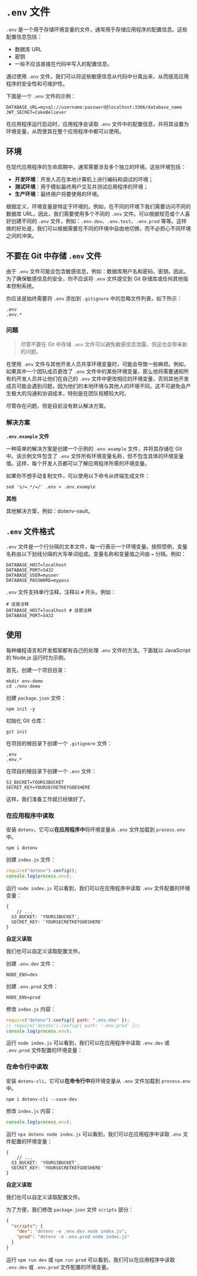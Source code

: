 # `.env` 文件

`.env` 是一个用于存储环境变量的文件，通常用于存储应用程序的配置信息。这些配置信息包括：

- 数据库 URL
- 密钥
- 一些不应该直接在代码中写入的配置信息。

通过使用 `.env` 文件，我们可以将这些敏感信息从代码中分离出来，从而提高应用程序的安全性和可维护性。

下面是一个 `.env` 文件的示例：

```
DATABASE_URL=mysql://username:password@localhost:3306/database_name
JWT_SECRET=CokeBeliever
```

在应用程序运行启动时，应用程序会读取 `.env` 文件中的配置信息，并将其设置为环境变量，从而使其在整个应用程序中都可以使用。

## 环境

在现代应用程序的生命周期中，通常需要涉及多个独立的环境。这些环境包括：

- **开发环境**：开发人员在本地计算机上进行编码和调试的环境；
- **测试环境**：用于模拟最终用户交互并测试应用程序的环境；
- **生产环境**：最终用户将要使用的环境。

根据定义，环境变量是特定于环境的。例如，在不同的环境下我们需要访问不同的数据库 URL。因此，我们需要使用多个不同的 `.env` 文件。可以根据规范或个人喜好创建不同的 `.env` 文件，例如：`.env.dev`、`.env.test`、`.env.prod` 等等。这样做的好处是，我们可以根据需要在不同的环境中自由地切换，而不必担心不同环境之间的冲突。

## 不要在 Git 中存储 `.env` 文件

由于 `.env` 文件可能会包含敏感信息，例如：数据库用户名和密码、密钥。因此，为了确保敏感信息的安全，你不应该将 `.env` 文件提交到 Git 存储库或任何其他版本控制系统。

你应该是始终需要将 `.env` 添加到 `.gitignore` 中的忽略文件列表，如下所示：

```
.env
.env.*
```

### 问题

> 尽管不要在 Git 中存储 `.env` 文件可以避免敏感信息泄露，但这也会带来新的问题。

在使用 `.env` 文件与其他开发人员共享环境变量时，可能会导致一些麻烦。例如，如果其中一个团队成员更改了 `.env` 文件中的某些环境变量，那么他将需要通知所有的开发人员并让他们在自己的 `.env` 文件中更改相应的环境变量，否则其他开发成员可能会遇到问题，因为他们的本地环境与其他人的环境不同。这不可避免会产生极大的沟通和协调成本，特别是在团队规模较大时。

尽管存在问题，但是目前没有默认解决方案。

### 解决方案

**`.env.example` 文件**

一种简单的解决方案是创建一个示例的 `.env.example` 文件，并将其存储在 Git 中。该示例文件包含了 `.env` 文件所有环境变量名称，但不包含具体的环境变量值。这样，每个开发人员都可以了解应用程序所需的环境变量。

如果你不想手动复制文件，可以使用以下命令从终端生成文件：

```
sed 's/=.*/=/' .env > .env.example
```

**其他**

其他解决方案，例如：dotenv-vault。

## `.env` 文件格式

`.env` 文件是一个行分隔的文本文件，每一行表示一个环境变量。按照惯例，变量名称由以下划线分隔的大写单词组成。变量名称和变量值之间由 `=` 分隔。例如：

```
DATABASE_HOST=localhost
DATABASE_PORT=5432
DATABASE_USER=myuser
DATABASE_PASSWORD=mypass
```

`.env` 文件支持单行注释，注释以 `#` 开头。例如：

```
# 这是注释
DATABASE_HOST=localhost # 这是注释
DATABASE_PORT=5432
```

## 使用

每种编程语言和开发框架都有自己的处理 `.env` 文件的方法。下面就以 JavaScript 的 Node.js 运行时为示例。

首先，创建一个项目目录：

```
mkdir env-demo
cd ./env-demo
```

创建 `package.json` 文件：

```
npm init -y
```

初始化 Git 仓库：

```
git init
```

在项目的根目录下创建一个 `.gitignore` 文件：

```
.env
.env.*
```

在项目的根目录下创建一个 `.env` 文件：

```
S3_BUCKET=YOURS3BUCKET
SECRET_KEY=YOURSECRETKEYGOESHERE
```

这样，我们准备工作就已经做好了。

### 在应用程序中读取

安装 `dotenv`，它可以**在应用程序中**将环境变量从 `.env` 文件加载到 `process.env` 中。

```
npm i dotenv
```

创建 `index.js` 文件：

```js
require("dotenv").config();
console.log(process.env);
```

运行 `node index.js` 可以看到，我们可以在应用程序中读取 `.env` 文件配置的环境变量：

```
{
	// ...
  S3_BUCKET: 'YOURS3BUCKET',
  SECRET_KEY: 'YOURSECRETKEYGOESHERE'
}
```

**自定义读取**

我们也可以自定义读取配置文件。

创建 `.env.dev` 文件：

```
NODE_ENV=dev
```

创建 `.env.prod` 文件：

```
NODE_ENV=prod
```

修改 `index.js` 内容：

```js
require("dotenv").config({ path: ".env.dev" });
// require('dotenv').config({ path: '.env.prod' });
console.log(process.env);
```

运行 `node index.js` 可以看到，我们可以在应用程序中读取 `.env.dev` 或 `.env.prod` 文件配置的环境变量：

### 在命令行中读取

安装 `dotenv-cli`，它可以**在命令行中**将环境变量从 `.env` 文件加载到 `process.env` 中。

```
npm i dotenv-cli --save-dev
```

修改 `index.js` 内容：

```js
console.log(process.env);
```

运行 `npx dotenv node index.js` 可以看到，我们可以在应用程序中读取 `.env` 文件配置的环境变量：

```
{
	// ...
  S3_BUCKET: 'YOURS3BUCKET',
  SECRET_KEY: 'YOURSECRETKEYGOESHERE'
}
```

**自定义读取**

我们也可以自定义读取配置文件。

为了方便，我们修改 `package.json` 文件 `scripts` 部分：

```json
{
  "scripts": {
    "dev": "dotenv -e .env.dev node index.js",
    "prod": "dotenv -e .env.prod node index.js"
  }
}
```

运行 `npm run dev` 或 `npm run prod` 可以看到，我们可以在应用程序中读取 `.env.dev` 或 `.env.prod` 文件配置的环境变量。
